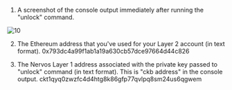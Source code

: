 1. A screenshot of the console output immediately after running the "unlock" command.

![10](https://user-images.githubusercontent.com/72922097/131211366-793cf5af-52aa-4c11-91c3-9ef16c4184cb.PNG)


2. The Ethereum address that you've used for your Layer 2 account (in text format).
0x793dc4a99f1ab1a19a630cb57dce97664d44c826

3. The Nervos Layer 1 address associated with the private key passed to "unlock" command (in text format). This is "ckb address" in the console output.
ckt1qyq0zwzfc4d4htg8k86gfp77qvlpq8sm24us6qgwem

